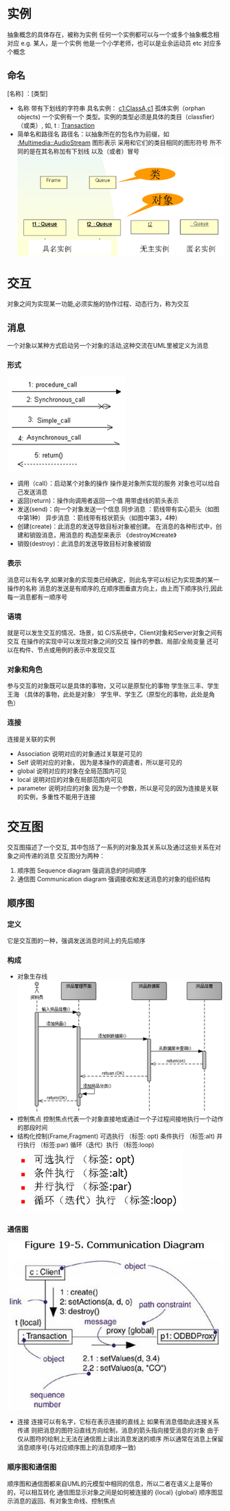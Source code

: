 # 实例
抽象概念的具体存在，被称为实例
任何一个实例都可以与一个或多个抽象概念相对应
e.g. 某人，是一个实例
他是一个小学老师，也可以是业余运动员 etc
对应多个概念
## 命名
[名称]  ：[类型]
- 名称
带有下划线的字符串
具名实例： <u> c1:ClassA,c1</u>
孤体实例（orphan objects)
一个实例有一个 类型。实例的类型必须是具体的类目（classfier）（或类）, 如,  t : <u>Transaction</u>
- 简单名和路径名
路径名：以抽象所在的包名作为前缀，如   <u>:Multimedia::AudioStream</u>
图形表示
采用和它们的类目相同的图形符号
所不同的是在其名称加有下划线 以及（或者）冒号
![](Screenshots/../Screenshots/2020-09-05-08-52-48.png)

# 交互
对象之间为实现某一功能,必须实施的协作过程、动态行为，称为交互
## 消息
一个对象以某种方式启动另一个对象的活动,这种交流在UML里被定义为消息
### 形式
![](Screenshots/../Screenshots/2020-09-05-09-05-41.png)
- 调用（call）：启动某个对象的操作
操作是对象所实现的服务
对象也可以给自己发送消息
- 返回(return)：操作向调用者返回一个值
用带虚线的箭头表示
- 发送(send)：向一个对象发送一个信息
同步消息 ：箭线带有实心箭头（如图中第1种）
异步消息 ：箭线带有枝状箭头（如图中第3，4种）
- 创建(create)：此消息的发送导致目标对象被创建。
在消息的各种形式中，创建和销毁消息，用消息的 构造型来表示 《destroy》《create》
- 销毁(destroy)：此消息的发送导致目标对象被销毁 

### 表示
消息可以有名字,如果对象的实现类已经确定，则此名字可以标记为实现类的某一操作的名称
消息的发送是有顺序的,在顺序图垂直方向上，由上而下顺序执行,因此每一消息都有一顺序号
### 语境
就是可以发生交互的情况、场景，如
C/S系统中，Client对象和Server对象之间有交互
在操作的实现中可以发现对象之间的交互
操作的参数、局部/全局变量
还可以在构件、节点或用例的表示中发现交互

### 对象和角色
参与交互的对象既可以是具体的事物，又可以是原型化的事物
学生张三丰、学生王海 （具体的事物，此处是对象）
学生甲、学生乙（原型化的事物，此处是角色）

### 连接
连接是关联的实例
- Association
说明对应的对象通过关联是可见的
- Self
说明对应的对象， 因为是本操作的调遣者，所以是可见的
- global
说明对应的对象在全局范围内可见
- local
说明对应的对象在局部范围内可见
- parameter
说明对应的对象 因为是一个参数，所以是可见的因为连接是关联的实例，多重性不能用于连接

# 交互图
交互图描述了一个交互, 其中包括了一系列的对象及其关系以及通过这些关系在对象之间传递的消息
交互图分为两种：
1. 顺序图 Sequence diagram
强调消息的时间顺序
2. 通信图 Communication  diagram 
强调接收和发送消息的对象的组织结构
## 顺序图
### 定义
它是交互图的一种，强调发送消息时间上的先后顺序
### 构成
- 对象生存线
![](Screenshots/../Screenshots/2020-09-05-10-27-45.png)
- 控制焦点
控制焦点代表一个对象直接地或通过一个子过程间接地执行一个动作的那段时间
- 结构化控制(Frame,Fragment)
可选执行 （标签: opt)
条件执行 （标签:alt)
并行执行 （标签:par)
循环（迭代）执行 （标签:loop)
![](Screenshots/../Screenshots/2020-09-05-10-26-38.png)

### 通信图
![](Screenshots/../Screenshots/2020-09-05-10-31-12.png)
- 连接
连接可以有名字，它标在表示连接的直线上
如果有消息借助此连接关系传递
则把消息的图符沿直线方向绘制，消息的箭头指向接受消息的对象
由于仅从图符的绘制上无法在通信图上读出消息发送的顺序
所以通常在消息上保留 消息顺序号(与对应顺序图上的消息顺序一致)

### 顺序图和通信图
顺序图和通信图都来自UML的元模型中相同的信息，所以二者在语义上是等价的，可以相互转化
通信图显示对象之间是如何被连接的
{local} {global}
顺序图显示消息的返回、有对象生命线、控制焦点

